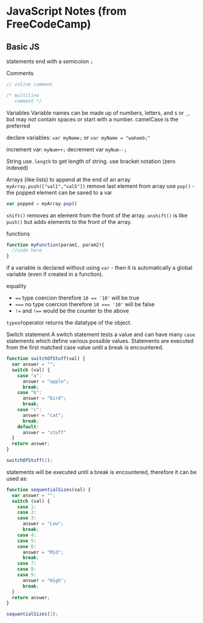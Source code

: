 # JavaScript Notes (from FreeCodeCamp)

## Basic JS
statements end with a semicolon `;`

Comments
```js
// inline comment

/* multiline
   comment */
```

Variables
Variable names can be made up of numbers, letters, and `$` or `_`, but may not contain spaces or start with a number.
camelCase is the preferred

declare variables: `var myName;` or `var myName = "waheeb;"`

increment var: `myNum++;`
decrement var `myNum--;`

String
use`.length` to get length of string.
use bracket notation (zero indexed)

Arrays (like lists)
to append at the end of an array `myArray.push(["val1","val5"])`
remove last element from array use `pop()` - the popped element can be saved to a var
```js
var popped = myArray.pop()
```
`shift()` removes an element from the front of the array.
`unshift()` is like `push()` but adds elements to the front of the array.

functions
```js
function myFunction(param1, param2){
  //code here
}
```
if a variable is declared without using `var` - then it is automatically a global variable (even if created in a function).

equality
- `==` type coercion therefore `10 == '10'` will be true
- `===` no type coercion therefore `10 === '10'` will be false
- `!=` and `!==` would be the counter to the above

`typeof`operator returns the datatype of the object.

Switch statement
A switch statement tests a value and can have many `case` statements which define various possible values. Statements are executed from the first matched case value until a break is encountered.
```js
function switchOfStuff(val) {
  var answer = "";
  switch (val) {
    case "a":
      answer = "apple";
      break;
    case "b":
      answer = "bird";
      break;
    case "c":
      answer = "cat";
      break;
    default:
      answer = "stuff"
  }
  return answer;
}

switchOfStuff(1);
```

statements will be executed until a break is encountered, therefore it can be used as:
```js
function sequentialSizes(val) {
  var answer = "";
  switch (val) {
    case 1:
    case 2:
    case 3:
      answer = "Low";
      break;
    case 4:
    case 5:
    case 6:
      answer = "Mid";
      break;
    case 7:
    case 8:
    case 9:
      answer = "High";
      break;
  }
  return answer;
}

sequentialSizes(1);
```
